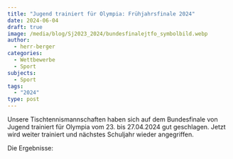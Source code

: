 ```yaml
---
title: "Jugend trainiert für Olympia: Frühjahrsfinale 2024"
date: 2024-06-04
draft: true
image: /media/blog/Sj2023_2024/bundesfinalejtfo_symbolbild.webp
author:
  - herr-berger
categories:
  - Wettbewerbe
  - Sport
subjects:
  - Sport
tags:
  - "2024"
type: post
---
```

Unsere Tischtennismannschaften haben sich auf dem Bundesfinale von Jugend trainiert für Olympia vom 23. bis 27.04.2024 gut geschlagen. Jetzt wird weiter trainiert und nächstes Schuljahr wieder angegriffen.

Die Ergebnisse: 





